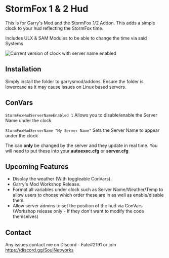 # StormFox 1 & 2 Hud
This is for Garry's Mod and the StormFox 1/2 Addon. This adds a simple clock to your hud reflecting the StormFox time.

Includes ULX & SAM Modules to be able to change the time via said Systems

![Current version of clock with server name enabled](https://i.imgur.com/BxslrHr.png)

## Installation

Simply install the folder to garrysmod/addons. Ensure the folder is lowercase as it may cause issues on Linux based servers.

## ConVars
`StormFoxHudServerNameEnabled 1`
Allows you to disable/enable the Server Name under the clock

`StormFoxHudServerName "My Server Name"`
Sets the Server Name to appear under the clock

The can **only** be changed by the server and they update in real time. You will need to put these into your **autoexec.cfg** or **server.cfg**
## Upcoming Features

 - Display the weather (With toggleable ConVars).
 - Garry's Mod Workshop Release.
 - Format all variables under clock such as Server Name/Weather/Temp to allow users to choose which order these are in as well as enable/disable them.
 - Allow server admins to set the position of the hud via ConVars (Workshop release only - If they don't want to modify the code themselves)

## Contact
Any issues contact me on Discord  - Fate#2191 or join https://discord.gg/SoulNetworks
